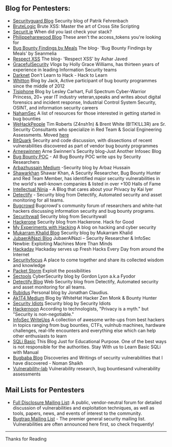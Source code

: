 ## Blog for Pentesters:

- [Securityguard Blog](https://blog.it-securityguard.com/) Security blog of Patrik Fehrenbach
- [BruteLogic](https://brutelogic.com.br/blog/) Brute XSS: Master the art of Cross Site Scripting
- [Securit.ie](https://securit.ie/blog/) When did you last check your stack?
- [Philippeharewood Blog](https://philippeharewood.com/) These aren't the access_tokens you're looking for
- [Bug Bounty Findings by Meals](https://seanmelia.wordpress.com/) The blog- 'Bug Bounty Findings by Meals' by Seanmelia
- [Respect XSS](https://respectxss.blogspot.com/) The blog- 'Respect XSS' by Ashar Javed
- [GracefulSecurity](https://www.gracefulsecurity.com/) *Vlogs* by Holly Grace Williams, has thirteen years of experience in leading Information Security teams
- [Darknet](https://www.darknet.org.uk/) Don't Learn to Hack - Hack to Learn
- [Whitton](https://whitton.io/) Blog by Jack, Active participant of bug bounty programmes since the middle of 2012
- [Tisiphone](https://tisiphone.net/) Blog by Lesley Carhart, Full Spectrum Cyber-Warrior Princess, 20+ year IT industry veteran,speaks and writes about digital forensics and incident response, Industrial Control System Security, OSINT, and information security careers
- [NahamSec](https://github.com/nahamsec/Resources-for-Beginner-Bug-Bounty-Hunters) A list of resources for those interested in getting started in bug bounties
- [WeHackPeople](https://wehackpeople.tumblr.com/) Tim Roberts (Z4nsh1n) & Brent White (B!TK!LL3R) are Sr. Security Consultants who specialize in Red Team & Social Engineering Assessments. Moved [here](www.wehackpeople.com)
- [BitQuark](https://bitquark.co.uk/blog/) Security and code discussion, with dissections of recent vulnerabilities discovered as part of vendor bug bounty programmes
- [Arneswinnen](https://www.arneswinnen.net/) Arne Swinnen's Security blog-Just Another Infosec Blog
- [Bug Bounty POC](https://bugbountypoc.com/) - All Bug Bounty POC write ups by Security Researchers
- [Arbazhussain Medium](https://medium.com/@arbazhussain/) -Security blog by Arbaz Hussain
- [Shawarkhan](https://www.shawarkhan.com/) Shawar Khan, A Security Researcher, Bug Bounty Hunter and Red Team Member, has identified major security vulnerabilities in the world's well-known companies & listed in over +100 Halls of Fame
- [Intellectual Ninja](https://blog.kaiiyer.ninja/) - A Blog that cares about your Privacy by Kai Iyer
- [Detectify](https://blog.detectify.com/) - Security blog from Detectify, Automated security and asset monitoring for all teams.
- [Bugcrowd](https://forum.bugcrowd.com/) Bugcrowd's community forum of researchers and white-hat hackers discussing information security and bug bounty programs.
- [Securitywall](https://securitywall.co/blog.html/) Security blog from Securitywall
- [Hackerone](https://www.hackerone.com/blog) Security blog from Hackerone. Hack for Good
- [My Experiments with Hacking](https://www.gangte.net/) A blog on hacking and cyber security
- [Mukarram Khalid Blog](https://mukarramkhalid.com/) Security blog by Mukarram Khalid
- [JubaerAlNazi Blog](https://jubaeralnaziwhitehat.wordpress.com/) JubaerAlNazi – Security Researcher & InfoSec Newbie: Exploiting Machines More Than Minds
- [Hackaday](https://hackaday.com/) Hackaday serves up Fresh Hacks Every Day from around the Internet
- [Securityfocus](https://www.securityfocus.com/) A place to come together and share its collected wisdom and knowledge
- [Packet Storm](https://packetstormsecurity.com/) Exploit the possibilities 
- [Sectools](https://sectools.org/) CyberSecurity blog by Gordon Lyon a.k.a Fyodor
- [Detectify Blog](https://labs.detectify.com/) Web Security blog from Detectify, Automated security and asset monitoring for all teams.
- [Rubidus](https://blog.rubidus.com/) Personal blog by Jonathan Claudius.
- [Ak1T4 Medium](https://medium.com/@know.0nix) Blog by WhiteHat Hacker Zen Monk & Bounty Hunter
- [Security Idiots](https://www.securityidiots.com/) Security blog by Security Idiots
- [Hackernoon](https://hackernoon.com/tagged/security) According to technologists, "Privacy is a myth." but "Security is non-negotiable."
- [InfoSec WriteUps](https://medium.com/bugbountywriteup) A collection of awesome write-ups from best hackers in topics ranging from bug bounties, CTFs, vulnhub machines, hardware challenges, real-life encounters and everything else which can help other enthusiasts to learn
- [SQLi Basic](https://sqli-basic.blogspot.com/) This Blog Just for Educational Purpose. One of the best ways is not responsible for the authorities. Stay With us to Learn Basic SQLi with Manual
- [Bugbaba Blog](https://bugbaba.blogspot.com/) Discoveries and Writings of security vulnerabilities that I have discovered - Noman Shaikh
- [Vulnerability-lab](https://vulnerability-lab.com/) Vulnerability research, bug bountiesand vulnerability assessments

## Mail Lists for Pentesters
- [Full Disclosure Mailing List](https://seclists.org/fulldisclosure/): A public, vendor-neutral forum for detailed discussion of vulnerabilities and exploitation techniques, as well as tools, papers, news, and events of interest to the community.
- [Bugtraq Mailing List](https://seclists.org/bugtraq/) - The premier general security mailing list. Vulnerabilities are often announced here first, so check frequently! 

---------
Thanks for Reading
